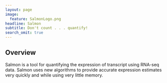 ```yaml
---
layout: page
image:
  feature: SalmonLogo.png
headline: Salmon
subtitle: Don't count . . . quantify!
search_omit: true
---
```


Overview
--------

Salmon is a tool for quantifying the expression of transcript using RNA-seq data.
Salmon uses new algorithms to provide accurate expression estimates very quickly
and while using very little memory.

